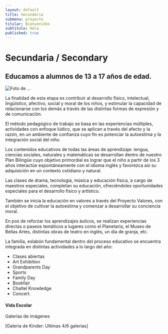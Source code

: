 ```yaml
---
layout: default
title: Secundaria
submenu: proyecto
titular: Bienvenidos
subtitulo: Hola
published: true
---
```



# Secundaria / Secondary
## Educamos a alumnos de 13 a 17 años de edad.


![Foto de ...](http://placeimg.com/720/300/arch)

La finalidad de esta etapa es contribuir al desarrollo físico, intelectual, lingüístico, afectivo, social y moral de los niños, y estimular la capacidad de relacionarse con los demás a través de las distintas formas de expresión y de comunicación.

El método pedagógico de trabajo se basa en las experiencias múltiples,  actividades con enfoque lúdico, que  se aplican a través  del afecto y la razón, en un ambiente de confianza cuyo fin es potenciar la autoestima y la integración social del niño.

Los contenidos educativos de todas las áreas de aprendizaje: lengua, ciencias sociales, naturales y matemáticas se  desarrollan dentro de nuestro Plan Bilingüe cuyo objetivo primordial es lograr que el niño a partir de los 3 años interactúe espontáneamente con el idioma inglés y favorezca así su adquisición en un contexto cotidiano y natural.

Las clases de drama, tecnologia, música y educación física, a cargo de maestros especiales, completan su educación, ofreciéndoles oportunidades especiales para el desarrollo físico y artístico.

También  se inicia la  educación en valores a través del Proyecto Valores,  con el objetivo de cultivar la autoestima y comenzar a desarrollar su conciencia moral.

En pos de reforzar  los aprendizajes áulicos, se realizan experiencias directas o paseos temáticos a lugares como el Planetario, el  Museo de Bellas Artes, distintas obras de teatro en inglés, un día de granja, etc.

La familia, eslabón fundamental dentro del proceso educativo  se encuentra integrada en distintas actividades a lo largo del año: 

- Clases abiertas
- Art Exhibition
- Grandparents Day
- Sports
- Family Day
- Bookfair
- Chaltel Knowledge
- Concert.


#### Vida Escolar
Galerías de imágenes  

[Galeria de Kinder: Ultimas 4/6 galerias]
